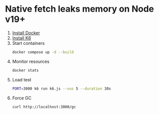 # Native fetch leaks memory on Node v19+

1. [Install Docker](https://docs.docker.com/engine/install)
1. [Install K6](https://k6.io/docs/get-started/installation)
1. Start containers
   ```sh
   docker compose up -d --build
   ```
1. Monitor resources
   ```sh
   docker stats
   ```
1. Load test
   ```sh
   PORT=3000 k6 run k6.js --vus 5 --duration 30s
   ```
1. Force GC
   ```sh
   curl http://localhost:3000/gc
   ```
